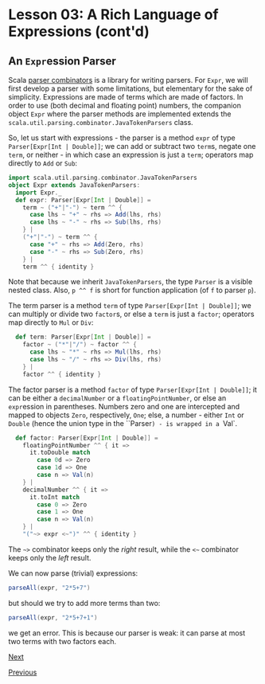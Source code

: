 Lesson 03: A Rich Language of Expressions (cont'd)
==================================================

An `Expr`ession Parser
----------------------

Scala [parser combinators](https://github.com/scala/scala-parser-combinators) is a library for writing parsers. For `Expr`,
we will first develop a parser with some limitations, but elementary for the sake of simplicity. Expressions are made of
terms which are made of factors. In order to use (both decimal and floating point) numbers, the companion object `Expr` where
the parser methods are implemented extends the `scala.util.parsing.combinator.JavaTokenParsers` class.

So, let us start with expressions - the parser is a method `expr` of type `Parser[Expr[Int | Double]]`; we can add or
subtract two `term`s, negate one `term`, or neither - in which case an expression is just a `term`; operators map directly to
`Add` or `Sub`:

```Scala
import scala.util.parsing.combinator.JavaTokenParsers
object Expr extends JavaTokenParsers:
  import Expr._
  def expr: Parser[Expr[Int | Double]] =
    term ~ ("+"|"-") ~ term ^^ {
      case lhs ~ "+" ~ rhs => Add(lhs, rhs)        
      case lhs ~ "-" ~ rhs => Sub(lhs, rhs)        
    } |
    ("+"|"-") ~ term ^^ {
      case "+" ~ rhs => Add(Zero, rhs)
      case "-" ~ rhs => Sub(Zero, rhs)
    } |
    term ^^ { identity }
```

Note that because we inherit `JavaTokenParsers`, the type `Parser` is a visible nested class. Also, `p ^^ f` is short for
function application (of `f` to parser `p`).

The term parser is a method `term` of type `Parser[Expr[Int | Double]]`; we can multiply or divide two `factor`s, or else a
`term` is just a `factor`; operators map directly to `Mul` or `Div`:

```Scala
  def term: Parser[Expr[Int | Double]] =
    factor ~ ("*"|"/") ~ factor ^^ {
      case lhs ~ "*" ~ rhs => Mul(lhs, rhs)        
      case lhs ~ "/" ~ rhs => Div(lhs, rhs)        
    } |
    factor ^^ { identity }
```

The factor parser is a method `factor` of type `Parser[Expr[Int | Double]]`; it can be either a `decimalNumber` or a
`floatingPointNumber`, or else an `expr`ession in parentheses. Numbers zero and one are intercepted and mapped to objects
`Zero`, respectively, `One`; else, a number - either `Int` or `Double` (hence the union type in the ``Parser`) - is wrapped
in a `Val`.

```Scala
  def factor: Parser[Expr[Int | Double]] =
    floatingPointNumber ^^ { it =>
      it.toDouble match
        case 0d => Zero
        case 1d => One
        case n => Val(n)
    } |
    decimalNumber ^^ { it =>
      it.toInt match
        case 0 => Zero
        case 1 => One
        case n => Val(n)
    } |
    "("~> expr <~")" ^^ { identity }
```

The `~>` combinator keeps only the _right_ result, while the `<~` combinator keeps only the _left_ result.

We can now parse (trivial) expressions:

```Scala
parseAll(expr, "2*5+7")
```

but should we try to add more terms than two:

```Scala
parseAll(expr, "2*5+7+1")
```

we get an error. This is because our parser is weak: it can parse at most two terms with two factors each.

[Next](https://github.com/sjbiaga/kittens/blob/main/expr-05-parser/README.md)

[Previous](https://github.com/sjbiaga/kittens/blob/main/expr-03-swap/README.md)
